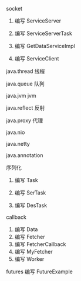 socket
1. 编写 ServiceServer

2. 编写 ServiceServerTask

3. 编写 GetDataServiceImpl

4. 编写 ServiceClient

java.thread 线程

java.queue 队列

java.jvm jvm

java.reflect 反射

java.proxy 代理

java.nio

java.netty

java.annotation

序列化
1. 编写 Task

2. 编写 SerTask

3. 编写 DesTask

callback
1. 编写 Data
2. 编写 Fetcher
3. 编写 FetcherCallback
4. 编写 MyFetcher
5. 编写 Worker

futures
编写 FutureExample